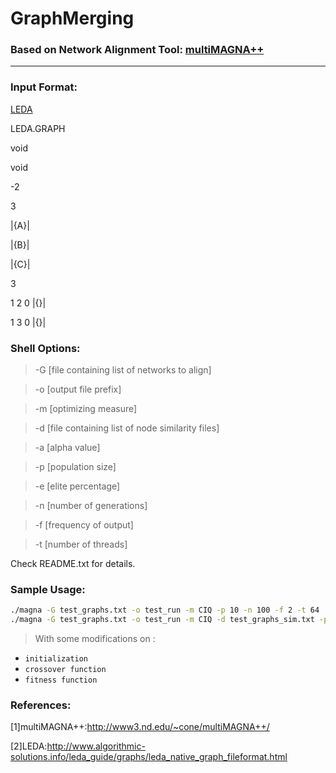 GraphMerging
====

### Based on Network Alignment Tool: [multiMAGNA++](http://www3.nd.edu/~cone/multiMAGNA++/ "悬停显示")
----

### Input Format: 

[LEDA](http://www.algorithmic-solutions.info/leda_guide/graphs/leda_native_graph_fileformat.html)

LEDA.GRAPH

void

void

-2

3

|{A}|

|{B}|

|{C}|

3

1 2 0 |{}|

1 3 0 |{}|

### Shell Options:

> -G [file containing list of networks to align]

> -o [output file prefix]

> -m [optimizing measure]

> -d [file containing list of node similarity files]

> -a [alpha value]

> -p [population size]

> -e [elite percentage]

> -n [number of generations]

> -f [frequency of output]

> -t [number of threads]

Check README.txt for details.

### Sample Usage:

```Bash
./magna -G test_graphs.txt -o test_run -m CIQ -p 10 -n 100 -f 2 -t 64
./magna -G test_graphs.txt -o test_run -m CIQ -d test_graphs_sim.txt -p 10 -n 100 -f 2 -a 0.6
```

> With some modifications on :

* `initialization`
* `crossover function`
* `fitness function`

### References:
[1]multiMAGNA++:http://www3.nd.edu/~cone/multiMAGNA++/

[2]LEDA:http://www.algorithmic-solutions.info/leda_guide/graphs/leda_native_graph_fileformat.html

